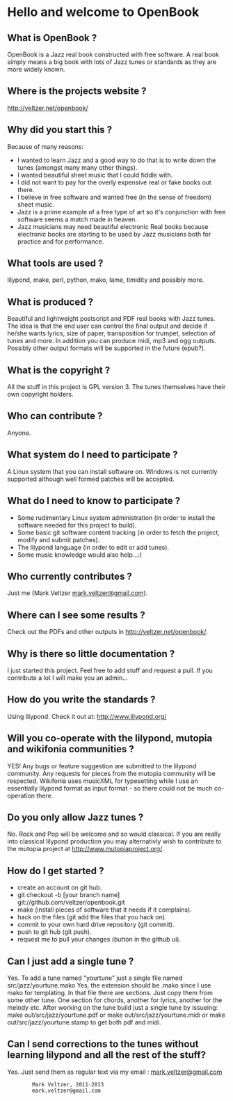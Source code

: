 Hello and welcome to OpenBook
=============================
What is OpenBook ?
------------------
OpenBook is a Jazz real book constructed with free software. A real book simply means a big book with lots of Jazz tunes or standards as they are more widely known.

Where is the projects website ?
-------------------------------
http://veltzer.net/openbook/

Why did you start this ?
------------------------
Because of many reasons:
* I wanted to learn Jazz and a good way to do that is to write down the tunes (amongst many many other things).
* I wanted beautiful sheet music that I could fiddle with.
* I did not want to pay for the overly expensive real or fake books out there.
* I believe in free software and wanted free (in the sense of freedom) sheet music.
* Jazz is a prime example of a free type of art so it's conjunction with free software seems a match made in heaven.
* Jazz musicians may need beautiful electronic Real books because electronic books are starting to be
used by Jazz musicians both for practice and for performance.

What tools are used ?
---------------------
lilypond, make, perl, python, mako, lame, timidity and possibly more.

What is produced ?
------------------
Beautiful and lightweight postscript and PDF real books with Jazz tunes.
The idea is that the end user can control the final output and decide if he/she
wants lyrics, size of paper, transposition for trumpet, selection of tunes and more.
In addition you can produce midi, mp3 and ogg outputs.
Possibly other output formats will be supported in the future (epub?).

What is the copyright ?
-----------------------
All the stuff in this project is GPL version 3. The tunes themselves have their own copyright holders.

Who can contribute ?
--------------------
Anyone.

What system do I need to participate ?
--------------------------------------
A Linux system that you can install software on.
Windows is not currently supported although well formed patches will be accepted.

What do I need to know to participate ?
---------------------------------------
* Some rudimentary Linux system administration (in order to install the software needed for this project to build).
* Some basic git software content tracking (in order to fetch the project, modify and submit patches). 
* The lilypond language (in order to edit or add tunes).
* Some music knowledge would also help...:)

Who currently contributes ?
---------------------------
Just me (Mark Veltzer <mark.veltzer@gmail.com>).

Where can I see some results ?
------------------------------
Check out the PDFs and other outputs in http://veltzer.net/openbook/.

Why is there so little documentation ?
--------------------------------------
I just started this project. Feel free to add stuff and request a pull. If you contribute a lot I will make you an admin...

How do you write the standards ?
--------------------------------
Using lilypond. Check it out at: http://www.lilypond.org/

Will you co-operate with the lilypond, mutopia and wikifonia communities ?
--------------------------------------------------------------------------
YES! Any bugs or feature suggestion are submitted to the lilypond community. Any requests for pieces from the mutopia community will be respected.
Wikifonia uses musicXML for typesetting while I use an essentially lilypond format as input format - so there could not be much co-operation there.

Do you only allow Jazz tunes ?
------------------------------
No. Rock and Pop will be welcome and so would classical. If you are really into classical lilypond production you may alternativly wish to contribute to the mutopia project at http://www.mutopiaproject.org/.

How do I get started ?
----------------------
* create an account on git hub.
* git checkout -b [your branch name] git://github.com/veltzer/openbook.git
* make (install pieces of software that it needs if it complains).
* hack on the files (git add the files that you hack on).
* commit to your own hard drive repository (git commit).
* push to git hub (git push).
* request me to pull your changes (button in the github ui).

Can I just add a single tune ?
------------------------------
Yes. To add a tune named "yourtune" just a single file named
			src/jazz/yourtune.mako
Yes, the extension should be .mako since I use mako for templating.
In that file there are sections. Just copy them from some other tune. One section for
chords, another for lyrics, another for the melody etc.
After working on the tune build just a single tune by issueing:
			make out/src/jazz/yourtune.pdf
or
			make out/src/jazz/yourtune.midi
or
			make out/src/jazz/yourtune.stamp
to get both pdf and midi.

Can I send corrections to the tunes without learning lilypond and all the rest of the stuff?
--------------------------------------------------------------------------------------------
Yes. Just send them as regular text via my email : mark.veltzer@gmail.com

			Mark Veltzer, 2011-2013
			mark.veltzer@gmail.com
